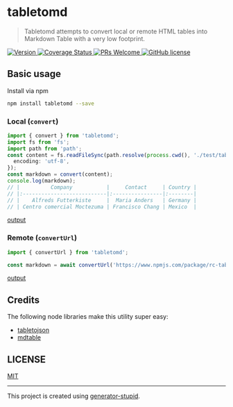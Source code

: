 # tabletomd

> Tabletomd attempts to convert local or remote HTML tables into Markdown Table with a very low footprint.

<p>
  <a href="https://www.npmjs.com/package/tabletomd">
    <img src="https://img.shields.io/npm/v/tabletomd.svg" alt="Version" />
  </a>
  <a href="https://coveralls.io/github/yyz945947732/tabletomd?branch=master">
    <img
      src="https://coveralls.io/repos/github/yyz945947732/tabletomd/badge.svg?branch=master"
      alt="Coverage Status"
    />
  </a>
  <a href="https://github.com/yyz945947732/tabletomd/pulls">
    <img
      src="https://img.shields.io/badge/PRs-welcome-brightgreen.svg"
      alt="PRs Welcome"
    />
  </a>
  <a href="https://github.com/yyz945947732/tabletomd/blob/master/LICENSE">
    <img
      src="https://img.shields.io/badge/license-MIT-blue.svg"
      alt="GitHub license"
    />
  </a>
</p>

## Basic usage

Install via npm

```sh
npm install tabletomd --save
```

### Local (`convert`)

```typescript
import { convert } from 'tabletomd';
import fs from 'fs';
import path from 'path';
const content = fs.readFileSync(path.resolve(process.cwd(), './test/table.html'), {
  encoding: 'utf-8',
});
const markdown = convert(content);
console.log(markdown);
// |          Company           |     Contact     | Country |
// |:---------------------------|:----------------|:--------|
// |    Alfreds Futterkiste     |  Maria Anders   | Germany |
// | Centro comercial Moctezuma | Francisco Chang | Mexico  |
```

[output](https://github.com/yyz945947732/tabletomd/tree/master/example/convertOutput.md)

### Remote (`convertUrl`)

```typescript
import { convertUrl } from 'tabletomd';

const markdown = await convertUrl('https://www.npmjs.com/package/rc-table');
```

[output](https://github.com/yyz945947732/tabletomd/tree/master/example/convertUrlOutput.md)

## Credits

The following node libraries make this utility super easy:

- [tabletojson](https://github.com/maugenst/tabletojson)
- [mdtable](https://github.com/Jamesford/mdtable)

## LICENSE

[MIT](https://github.com/yyz945947732/tabletomd/blob/master/LICENSE)

---

This project is created using [generator-stupid](https://github.com/yyz945947732/generator-stupid).
